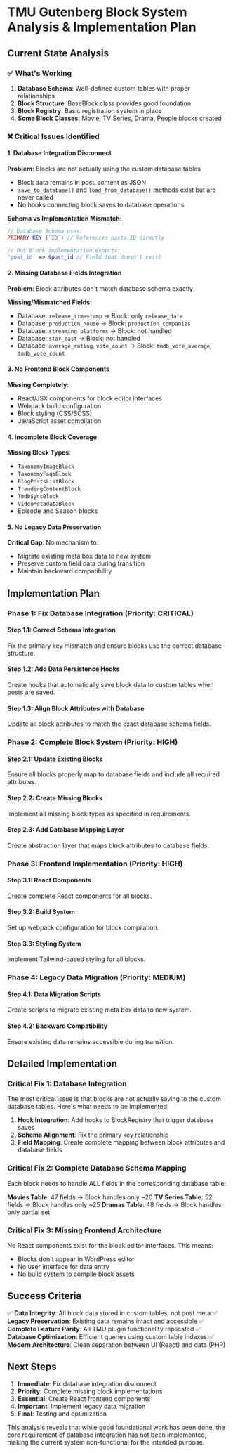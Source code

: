 # TMU Gutenberg Block System Analysis & Implementation Plan

## Current State Analysis

### ✅ What's Working
1. **Database Schema**: Well-defined custom tables with proper relationships
2. **Block Structure**: BaseBlock class provides good foundation
3. **Block Registry**: Basic registration system in place
4. **Some Block Classes**: Movie, TV Series, Drama, People blocks created

### ❌ Critical Issues Identified

#### 1. Database Integration Disconnect
**Problem**: Blocks are not actually using the custom database tables
- Block data remains in post_content as JSON
- `save_to_database()` and `load_from_database()` methods exist but are never called
- No hooks connecting block saves to database operations

**Schema vs Implementation Mismatch**:
```php
// Database Schema uses:
PRIMARY KEY (`ID`) // References posts.ID directly

// But Block implementation expects:
'post_id' => $post_id // Field that doesn't exist
```

#### 2. Missing Database Fields Integration
**Problem**: Block attributes don't match database schema exactly

**Missing/Mismatched Fields**:
- Database: `release_timestamp` → Block: only `release_date` 
- Database: `production_house` → Block: `production_companies`
- Database: `streaming_platforms` → Block: not handled
- Database: `star_cast` → Block: not handled
- Database: `average_rating`, `vote_count` → Block: `tmdb_vote_average`, `tmdb_vote_count`

#### 3. No Frontend Block Components
**Missing Completely**:
- React/JSX components for block editor interfaces
- Webpack build configuration
- Block styling (CSS/SCSS)
- JavaScript asset compilation

#### 4. Incomplete Block Coverage
**Missing Block Types**:
- `TaxonomyImageBlock`
- `TaxonomyFaqsBlock` 
- `BlogPostsListBlock`
- `TrendingContentBlock`
- `TmdbSyncBlock`
- `VideoMetadataBlock`
- Episode and Season blocks

#### 5. No Legacy Data Preservation
**Critical Gap**: No mechanism to:
- Migrate existing meta box data to new system
- Preserve custom field data during transition
- Maintain backward compatibility

## Implementation Plan

### Phase 1: Fix Database Integration (Priority: CRITICAL)

#### Step 1.1: Correct Schema Integration
Fix the primary key mismatch and ensure blocks use the correct database structure.

#### Step 1.2: Add Data Persistence Hooks
Create hooks that automatically save block data to custom tables when posts are saved.

#### Step 1.3: Align Block Attributes with Database
Update all block attributes to match the exact database schema fields.

### Phase 2: Complete Block System (Priority: HIGH)

#### Step 2.1: Update Existing Blocks
Ensure all blocks properly map to database fields and include all required attributes.

#### Step 2.2: Create Missing Blocks
Implement all missing block types as specified in requirements.

#### Step 2.3: Add Database Mapping Layer
Create abstraction layer that maps block attributes to database fields.

### Phase 3: Frontend Implementation (Priority: HIGH)

#### Step 3.1: React Components
Create complete React components for all blocks.

#### Step 3.2: Build System
Set up webpack configuration for block compilation.

#### Step 3.3: Styling System
Implement Tailwind-based styling for all blocks.

### Phase 4: Legacy Data Migration (Priority: MEDIUM)

#### Step 4.1: Data Migration Scripts
Create scripts to migrate existing meta box data to new system.

#### Step 4.2: Backward Compatibility
Ensure existing data remains accessible during transition.

## Detailed Implementation

### Critical Fix 1: Database Integration

The most critical issue is that blocks are not actually saving to the custom database tables. Here's what needs to be implemented:

1. **Hook Integration**: Add hooks to BlockRegistry that trigger database saves
2. **Schema Alignment**: Fix the primary key relationship
3. **Field Mapping**: Create complete mapping between block attributes and database fields

### Critical Fix 2: Complete Database Schema Mapping

Each block needs to handle ALL fields in the corresponding database table:

**Movies Table**: 47 fields → Block handles only ~20
**TV Series Table**: 52 fields → Block handles only ~25
**Dramas Table**: 48 fields → Block handles only partial set

### Critical Fix 3: Missing Frontend Architecture

No React components exist for the block editor interfaces. This means:
- Blocks don't appear in WordPress editor
- No user interface for data entry
- No build system to compile block assets

## Success Criteria

✅ **Data Integrity**: All block data stored in custom tables, not post meta
✅ **Legacy Preservation**: Existing data remains intact and accessible
✅ **Complete Feature Parity**: All TMU plugin functionality replicated
✅ **Database Optimization**: Efficient queries using custom table indexes
✅ **Modern Architecture**: Clean separation between UI (React) and data (PHP)

## Next Steps

1. **Immediate**: Fix database integration disconnect
2. **Priority**: Complete missing block implementations  
3. **Essential**: Create React frontend components
4. **Important**: Implement legacy data migration
5. **Final**: Testing and optimization

This analysis reveals that while good foundational work has been done, the core requirement of database integration has not been implemented, making the current system non-functional for the intended purpose.